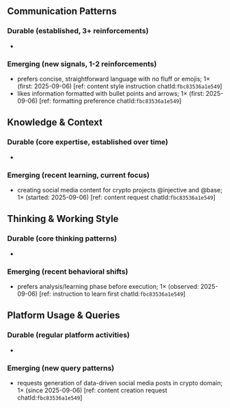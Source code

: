 ## Communication Patterns
### Durable (established, 3+ reinforcements)
- 

### Emerging (new signals, 1-2 reinforcements)
- prefers concise, straightforward language with no fluff or emojis; 1× (first: 2025-09-06) [ref: content style instruction chatId:`fbc83536a1e549`]
- likes information formatted with bullet points and arrows; 1× (first: 2025-09-06) [ref: formatting preference chatId:`fbc83536a1e549`]

## Knowledge & Context
### Durable (core expertise, established over time)
- 

### Emerging (recent learning, current focus)
- creating social media content for crypto projects @injective and @base; 1× (started: 2025-09-06) [ref: content request chatId:`fbc83536a1e549`]

## Thinking & Working Style
### Durable (core thinking patterns)
- 

### Emerging (recent behavioral shifts)
- prefers analysis/learning phase before execution; 1× (observed: 2025-09-06) [ref: instruction to learn first chatId:`fbc83536a1e549`]

## Platform Usage & Queries
### Durable (regular platform activities)
- 

### Emerging (new query patterns)
- requests generation of data-driven social media posts in crypto domain; 1× (since 2025-09-06) [ref: content creation request chatId:`fbc83536a1e549`]